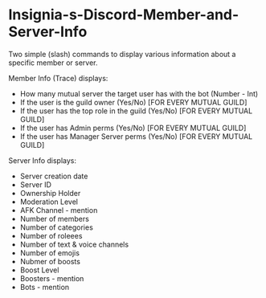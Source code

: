 # Insignia-s-Discord-Member-and-Server-Info
Two simple (slash) commands to display various information about a specific member or server.

Member Info (Trace) displays:
  - How many mutual server the target user has with the bot (Number - Int)
  - If the user is the guild owner (Yes/No) [FOR EVERY MUTUAL GUILD]
  - If the user has the top role in the guild (Yes/No) [FOR EVERY MUTUAL GUILD]
  - If the user has Admin perms (Yes/No) [FOR EVERY MUTUAL GUILD]
  - If the user has Manager Server perms (Yes/No) [FOR EVERY MUTUAL GUILD]
 
 Server Info displays:
  - Server creation date
  - Server ID
  - Ownership Holder
  - Moderation Level
  - AFK Channel - mention
  - Number of members
  - Number of categories
  - Number of roleees
  - Number of text & voice channels
  - Number of emojis
  - Nubmer of boosts
  - Boost Level
  - Boosters - mention
  - Bots - mention
